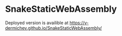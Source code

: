 # SnakeStaticWebAssembly

Deployed version is availible at https://v-dermichev.github.io/SnakeStaticWebAssembly/
